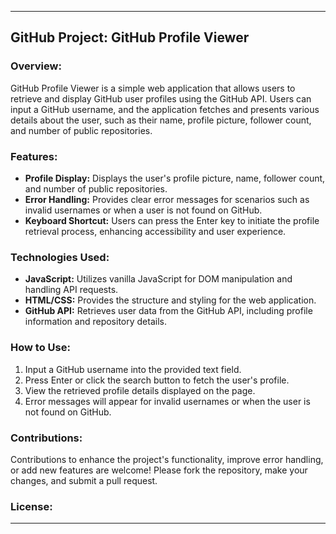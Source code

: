 

---

## GitHub Project: GitHub Profile Viewer

### Overview:
GitHub Profile Viewer is a simple web application that allows users to retrieve and display GitHub user profiles using the GitHub API. Users can input a GitHub username, and the application fetches and presents various details about the user, such as their name, profile picture, follower count, and number of public repositories.

### Features:
- **Profile Display:** Displays the user's profile picture, name, follower count, and number of public repositories.
- **Error Handling:** Provides clear error messages for scenarios such as invalid usernames or when a user is not found on GitHub.
- **Keyboard Shortcut:** Users can press the Enter key to initiate the profile retrieval process, enhancing accessibility and user experience.

### Technologies Used:
- **JavaScript:** Utilizes vanilla JavaScript for DOM manipulation and handling API requests.
- **HTML/CSS:** Provides the structure and styling for the web application.
- **GitHub API:** Retrieves user data from the GitHub API, including profile information and repository details.

### How to Use:
1. Input a GitHub username into the provided text field.
2. Press Enter or click the search button to fetch the user's profile.
3. View the retrieved profile details displayed on the page.
4. Error messages will appear for invalid usernames or when the user is not found on GitHub.

### Contributions:
Contributions to enhance the project's functionality, improve error handling, or add new features are welcome! Please fork the repository, make your changes, and submit a pull request.

### License:

---

